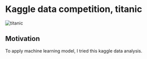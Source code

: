 # Kaggle data competition, titanic

![titanic](https://user-images.githubusercontent.com/59254578/71516209-02f11100-28eb-11ea-846d-74bfde0ca154.JPG)



## Motivation

To apply machine learning model, I tried this kaggle data analysis.